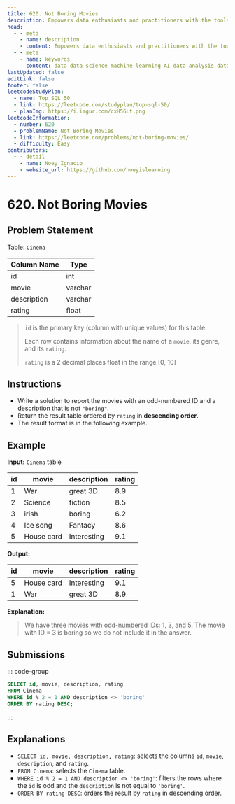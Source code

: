 ```yaml
---
title: 620. Not Boring Movies
description: Empowers data enthusiasts and practitioners with the tools and knowledge to unlock the potential of data.
head:
  - - meta
    - name: description
    - content: Empowers data enthusiasts and practitioners with the tools and knowledge to unlock the potential of data.
  - - meta
    - name: keywords
      content: data data science machine learning AI data analysis data-driven data enthusiasts data practitioners
lastUpdated: false
editLink: false
footer: false
leetcodeStudyPlan:
  - name: Top SQL 50
  - link: https://leetcode.com/studyplan/top-sql-50/
  - planImg: https://i.imgur.com/cxH56Lt.png
leetcodeInformation:
  - number: 620
  - problemName: Not Boring Movies
  - link: https://leetcode.com/problems/not-boring-movies/
  - difficulty: Easy
contributors:
  - - detail
    - name: Noey Ignacio
    - website_url: https://github.com/noeyislearning
---
```


# 620. Not Boring Movies

## Problem Statement

<ScrollableTableContainer>

Table: `Cinema`

| Column Name | Type    |
| ----------- | ------- |
| id          | int     |
| movie       | varchar |
| description | varchar |
| rating      | float   |

</ScrollableTableContainer>

> `id` is the primary key (column with unique values) for this table.
>
> Each row contains information about the name of a `movie`, its genre, and its `rating`.
>
> `rating` is a 2 decimal places float in the range [0, 10]

## Instructions

- Write a solution to report the movies with an odd-numbered ID and a description that is not `"boring"`.
- Return the result table ordered by `rating` in **descending order**.
- The result format is in the following example.

## Example

**Input:** `Cinema` table

<ScrollableTableContainer>

| id  | movie      | description | rating |
| --- | ---------- | ----------- | ------ |
| 1   | War        | great 3D    | 8.9    |
| 2   | Science    | fiction     | 8.5    |
| 3   | irish      | boring      | 6.2    |
| 4   | Ice song   | Fantacy     | 8.6    |
| 5   | House card | Interesting | 9.1    |

</ScrollableTableContainer>

**Output:**

<ScrollableTableContainer>

| id  | movie      | description | rating |
| --- | ---------- | ----------- | ------ |
| 5   | House card | Interesting | 9.1    |
| 1   | War        | great 3D    | 8.9    |

</ScrollableTableContainer>

**Explanation:**

> We have three movies with odd-numbered IDs: 1, 3, and 5. The movie with ID = 3 is boring so we do not include it in the answer.

## Submissions

::: code-group

```sql [PostgreSQL] :line-numbers
SELECT id, movie, description, rating
FROM Cinema
WHERE id % 2 = 1 AND description <> 'boring'
ORDER BY rating DESC;
```

:::

## Explanations

<CustomAccordion title="PostgreSQL" submitted_by="@noeyislearning" submit_website_url="https://github.com/noeyislearning" :collapsed=false>

- `SELECT id, movie, description, rating`: selects the columns `id`, `movie`, `description`, and `rating`.
- `FROM Cinema`: selects the `Cinema` table.
- `WHERE id % 2 = 1 AND description <> 'boring'`: filters the rows where the `id` is odd and the `description` is not equal to `'boring'`.
- `ORDER BY rating DESC`: orders the result by `rating` in descending order.

</CustomAccordion>

